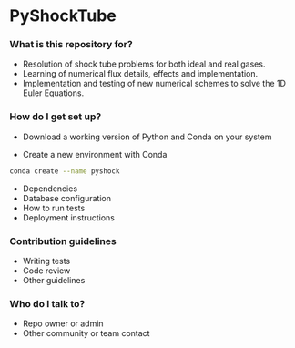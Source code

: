 # PyShockTube #

### What is this repository for? ###

* Resolution of shock tube problems for both ideal and real gases.
* Learning of numerical flux details, effects and implementation.
* Implementation and testing of new numerical schemes to solve the 1D Euler Equations.


### How do I get set up? ###

* Download a working version of Python and Conda on your system

* Create a new environment with Conda
```bash
conda create --name pyshock
```

* Dependencies
* Database configuration
* How to run tests
* Deployment instructions

### Contribution guidelines ###

* Writing tests
* Code review
* Other guidelines

### Who do I talk to? ###

* Repo owner or admin
* Other community or team contact